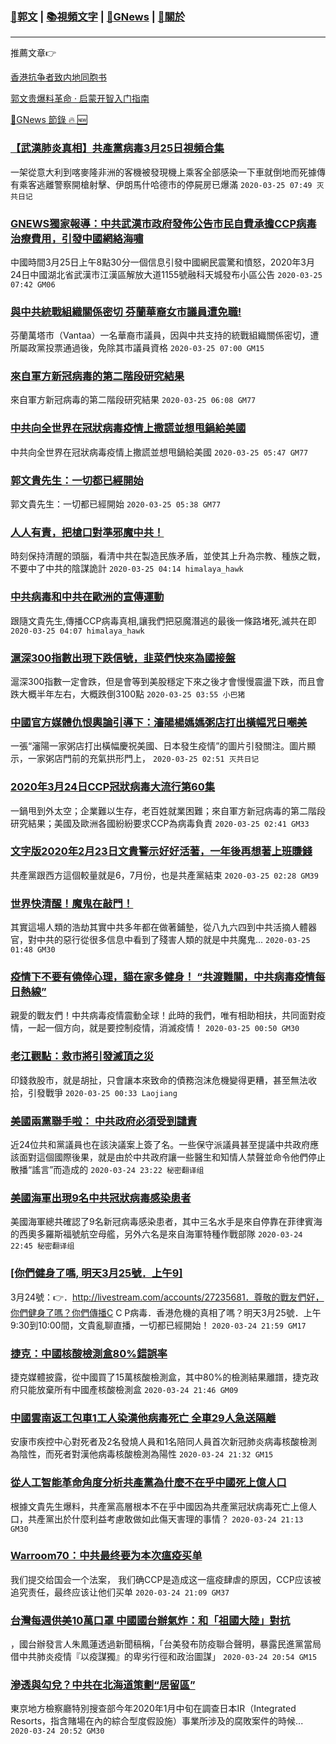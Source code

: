 ###  [:eagle:郭文](https://github.com/ourhimalayas/txt) | [:books:視頻文字](https://github.com/ourhimalayas/txt/blob/master/content/README.md) | [:newspaper:GNews](https://github.com/ourhimalayas/txt/blob/master/content/gnews/README.md) | [:pray:關於](https://github.com/ourhimalayas/home/tree/master/about)
---

推薦文章:point_right:

[香港抗争者致内地同胞书](https://github.com/ourhimalayas/news/blob/master/2019/08/a_letter_from_the_hong_kong_people.md)

[郭文贵爆料革命 · 启蒙开智入门指南](https://github.com/ourhimalayas/txt/issues/1)

[:newspaper:GNews 節錄 :fire: :new:](https://github.com/ourhimalayas/txt/blob/master/content/gnews/README.md) 



### [【武漢肺炎真相】共產黨病毒3月25日視頻合集](/content/gnews/1/README.md)

一架從意大利到喀麥隆非洲的客機被發現機上乘客全部感染一下車就倒地而死據傳有乘客逃離警察開槍射擊、伊朗馬什哈德市的停屍房已爆滿  `2020-03-25 07:49 灭共日记`

### [GNEWS獨家報導：中共武漢市政府發佈公告市民自費承擔CCP病毒治療費用，引發中國網絡海嘯](/content/gnews/2/README.md)

中國時間3月25日上午8點30分一個信息引發中國網民震驚和憤怒，2020年3月24日中國湖北省武漢市江漢區解放大道1155號融科天城發布小區公告  `2020-03-25 07:42 GM06`

### [與中共統戰組織關係密切 芬蘭華裔女市議員遭免職!](/content/gnews/3/README.md)

芬蘭萬塔市（Vantaa）一名華裔市議員，因與中共支持的統戰組織關係密切，遭所屬政黨投票通過後，免除其市議員資格  `2020-03-25 07:00 GM15`

### [來自軍方新冠病毒的第二階段研究結果](/content/gnews/4/README.md)

來自軍方新冠病毒的第二階段研究結果  `2020-03-25 06:08 GM77`

### [中共向全世界在冠狀病毒疫情上撒謊並想甩鍋給美國](/content/gnews/5/README.md)

中共向全世界在冠狀病毒疫情上撒謊並想甩鍋給美國  `2020-03-25 05:47 GM77`

### [郭文貴先生：一切都已經開始](/content/gnews/6/README.md)

郭文貴先生：一切都已經開始  `2020-03-25 05:38 GM77`

### [人人有責，把槍口對準邪魔中共！](/content/gnews/7/README.md)

時刻保持清醒的頭腦，看清中共在製造民族矛盾，並使其上升為宗教、種族之戰，不要中了中共的陰謀詭計  `2020-03-25 04:14 himalaya_hawk`

### [中共病毒和中共在歐洲的宣傳運動](/content/gnews/8/README.md)

跟隨文貴先生,傳播CCP病毒真相,讓我們把惡魔潛逃的最後一條路堵死,滅共在即  `2020-03-25 04:07 himalaya_hawk`

### [滬深300指數出現下跌信號，韭菜們快來為國接盤](/content/gnews/9/README.md)

滬深300指數一定會跌，但是會等到美股穩定下來之後才會慢慢震盪下跌，而且會跌大概半年左右，大概跌倒3100點  `2020-03-25 03:55 小巴猪`

### [中國官方媒體仇恨輿論引導下：瀋陽楊媽媽粥店打出橫幅咒日嘲美](/content/gnews/10/README.md)

一張“瀋陽一家粥店打出橫幅慶祝美國、日本發生疫情”的圖片引發關注。圖片顯示，一家粥店門前的充氣拱形門上，  `2020-03-25 02:51 灭共日记`

### [2020年3月24日CCP冠狀病毒大流行第60集](/content/gnews/11/README.md)

一鍋甩到外太空；企業難以生存，老百姓就業困難；來自軍方新冠病毒的第二階段研究結果；美國及歐洲各國紛紛要求CCP為病毒負責  `2020-03-25 02:41 GM33`

### [文字版2020年2月23日文貴警示好好活著，一年後再想著上班賺錢](/content/gnews/12/README.md)

共產黨跟西方這個較量就是6，7月份，也是共產黨結束  `2020-03-25 02:28 GM39`

### [世界快清醒！魔鬼在敲門！](/content/gnews/13/README.md)

其實這場人類的浩劫其實中共多年都在做著鋪墊，從八九六四到中共活摘人體器官，對中共的惡行從很多信息中看到了殘害人類的就是中共魔鬼...  `2020-03-25 01:48 GM30`

### [疫情下不要有僥倖心理，貓在家多健身！ “共渡難關，中共病毒疫情每日熱線”](/content/gnews/14/README.md)

親愛的戰友們！中共病毒疫情震動全球！此時的我們，唯有相助相扶，共同面對疫情，一起一個方向，就是要控制疫情，消滅疫情！  `2020-03-25 00:50 GM30`

### [老江觀點：救市將引發滅頂之災](/content/gnews/15/README.md)

印錢救股市，就是胡扯，只會讓本來致命的債務泡沫危機變得更糟，甚至無法收拾，引發戰爭  `2020-03-25 00:33 Laojiang`

### [美國兩黨聯手啦： 中共政府必須受到譴責](/content/gnews/16/README.md)

近24位共和黨議員也在該決議案上簽了名。一些保守派議員甚至提議中共政府應該面對這個國際後果，就是由於中共政府讓一些醫生和知情人禁聲並命令他們停止散播“謠言”而造成的  `2020-03-24 23:22 秘密翻译组`

### [美國海軍出現9名中共冠狀病毒感染患者](/content/gnews/17/README.md)

美國海軍總共確認了9名新冠病毒感染患者，其中三名水手是來自停靠在菲律賓海的西奧多羅斯福號航空母艦，另外六名是來自海軍特種作戰部隊  `2020-03-24 22:45 秘密翻译组`

### [[你們健身了嗎, 明天3月25號．上午9]](/content/gnews/18/README.md)

3月24號：👉．http://livestream.com/accounts/27235681．尊敬的戰友們好，你們健身了嗎？你們傳播C C P病毒．香港危機的真相了嗎？明天3月25號．上午9:30到10:00間，文貴亂聊直播，一切都已經開始！  `2020-03-24 21:59 GM17`

### [捷克：中國核酸檢測盒80%錯誤率](/content/gnews/19/README.md)

捷克媒體披露，從中國買了15萬核酸檢測盒，其中80%的檢測結果離譜，捷克政府只能放棄所有中國產核酸檢測盒  `2020-03-24 21:46 GM09`

### [中國雲南返工包車1工人染漢他病毒死亡 全車29人急送隔離](/content/gnews/20/README.md)

安康市疾控中心對死者及2名發燒人員和1名陪同人員首次新冠肺炎病毒核酸檢測為陰性，而死者對漢他病毒核酸檢測為陽性  `2020-03-24 21:32 GM15`

### [從人工智能革命角度分析共產黨為什麼不在乎中國死上億人口](/content/gnews/21/README.md)

根據文貴先生爆料，共產黨高層根本不在乎中國因為共產黨冠狀病毒死亡上億人口，共產黨出於什麼利益考慮敢做如此傷天害理的事情？  `2020-03-24 21:13 GM30`

### [Warroom70：中共最终要为本次瘟疫买单](/content/gnews/22/README.md)

我们提交给国会一个法案， 我们确CCP是造成这一瘟疫肆虐的原因，CCP应该被追究责任，最终应该让他们买单  `2020-03-24 21:09 GM37`

### [台灣每週供美10萬口罩 中國國台辦氣炸：和「祖國大陸」對抗](/content/gnews/23/README.md)

，國台辦發言人朱鳳蓮透過新聞稿稱，「台美發布防疫聯合聲明，暴露民進黨當局借中共肺炎疫情『以疫謀獨』的卑劣行徑和政治圖謀」  `2020-03-24 20:54 GM15`

### [滲透與勾兌？中共在北海道策劃“居留區”](/content/gnews/24/README.md)

東京地方檢察廳特別搜查部今年2020年1月中旬在調查日本IR（Integrated Resorts，指含賭場在內的綜合型度假設施）事業所涉及的腐敗案件的時候...  `2020-03-24 20:52 GM30`

